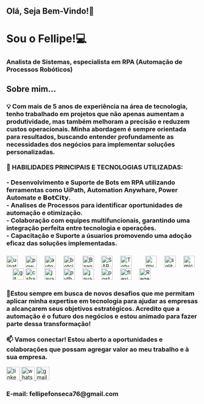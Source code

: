 <!--
## Olá! Eu sou o Fellipe


**fellipeafonseca/fellipeafonseca** is a ✨ _special_ ✨ repository because its `README.md` (this file) appears on your GitHub profile.

Here are some ideas to get you started:
- 👯 I’m looking to collaborate on ...
- 🤔 I’m looking for help with ...
- 💬 Ask me about ...
- 📫 How to reach me: ...
- 😄 Pronouns: ...
- ⚡ Fun fact: ...


- Atualmente trabalhando com Automação de Processos em RPA (Robotic Process Automation)
- Estudando ferramentas de automação, técnicas de liderança e frameworks de programação.  
<div align="center">
  <a href="https://github.com/fellipeafonseca">
  <img height="180em" src="https://github-readme-stats.vercel.app/api?username=fellipeafonseca&show_icons=true&theme=dracula&include_all_commits=true&count_private=true"/>
  <img height="180em" src="https://github-readme-stats.vercel.app/api/top-langs/?username=fellipeafonseca&layout=compact&langs_count=7&theme=dracula"/>
</div>

<div style="display: inline_block"><br>
  <img align="center" alt="Fellipe-Csharp" height="30" width="40" src="https://raw.githubusercontent.com/devicons/devicon/master/icons/csharp/csharp-original.svg">
  <img align="center" alt="Fellipe-Js" height="30" width="40" src="https://cdn.jsdelivr.net/gh/devicons/devicon/icons/java/java-original-wordmark.svg">
  <img align="center" alt="Fellipe-Js" height="30" width="40" src="https://raw.githubusercontent.com/devicons/devicon/master/icons/javascript/javascript-plain.svg">
  <img align="center" alt="Fellipe-HTML" height="30" width="40" src="https://raw.githubusercontent.com/devicons/devicon/master/icons/html5/html5-original.svg">
   <img align="center" alt="Fellipe-Ts" height="30" width="40" src="https://raw.githubusercontent.com/devicons/devicon/master/icons/typescript/typescript-plain.svg">
  <img align="center" alt="Fellipe-Python" height="30" width="40" src="https://raw.githubusercontent.com/devicons/devicon/master/icons/python/python-original.svg">
</div>
  
   ##
 
<div> 
  <a href = "mailto:fellipefonseca76@gmail.com"><img src="https://img.shields.io/badge/-Gmail-%23333?style=for-the-badge&logo=gmail&logoColor=white" target="_blank"></a>
  <a href="https://www.linkedin.com/in/fellipe-fonseca/" target="_blank"><img src="https://img.shields.io/badge/-LinkedIn-%230077B5?style=for-the-badge&logo=linkedin&logoColor=white" target="_blank"></a> 
  -->



<h2 align="left">Olá, Seja Bem-Vindo!👋</h2>

###

<h1 align="left">Sou o  Fellipe!💻 </h1>
<h3 align="left">Analista de Sistemas, especialista em RPA (Automação de Processos Robóticos)</h3>

###
###

<h2 align="left">Sobre mim...</h2>
<h3 align="left">💡 Com mais de 5 anos de experiência na área de tecnologia, tenho trabalhado em projetos que não apenas aumentam a produtividade, mas também melhoram a precisão e reduzem custos operacionais. Minha abordagem é sempre orientada para resultados, buscando entender profundamente as necessidades dos negócios para implementar soluções personalizadas.<br><br>🔧 HABILIDADES PRINCIPAIS E TECNOLOGIAS UTILIZADAS:<br><br> - Desenvolvimento e Suporte de Bots em RPA utilizando ferramentas como UiPath, Automation  Anywhare, Power Automate e 𝗕𝗼𝘁𝗖𝗶𝘁𝘆.<br>- Analises de Processos para identificar oportunidades de automação e otimização.<br>- Colaboração com equipes multifuncionais, garantindo uma integração perfeita entre tecnologia e operações.<br>- Capacitação e Suporte a úsuarios promovendo uma adoção eficaz das soluções implementadas.<br> </h3>

###
<div align="left">
  <img src="https://cdn.worldvectorlogo.com/logos/uipath-3.svg" height="30" title="UiPath"  alt="uipath logo"  />
 <img width="12" />
 <img src="https://ppmworks.com/wp-content/uploads/2021/04/power-automate-logo-800-600.png" height="30" title="Power Automate" alt="power-automate logo"  />
 <img width="12" />
 <img src="https://www.automationanywhere.com/sites/default/files/images/AAI/automation-anywhere-logo-a-only.png" height="30" title="Automation Anywhare"  alt="automation-anywhare logo"  />
 <img width="12" />
 <img src="https://pbs.twimg.com/profile_images/1374747222353575944/7kS6IhZb_400x400.jpg" height="30" title="BotCity"  alt="botcity logo"  />

 <img width="12" />
 <img src="https://upload.wikimedia.org/wikipedia/commons/5/5c/Baanlogo.jpg" height="30" title="Baan ERP"  alt="BaanERP logo"  />
 <img width="12" />
<img src="https://vetores.org/wp-content/uploads/sap.png" height="30" title="SAP"  alt="SAP logo"  />
 <img width="12" />
<img src="https://upload.wikimedia.org/wikipedia/commons/4/49/TOTVS_pos.jpg" height="30" title="Totvs"  alt="Totvs logo"  />
 <img width="12" />
 <img width="12" />
  <img src="https://cdn.simpleicons.org/mysql/4479A1" height="30" title="MySQL"  alt="mysql logo"  />
  <img width="12" />
  <img src="https://cdn.simpleicons.org/sqlite/003B57" height="30" title="SQLite"  alt="sqlite logo"  />
  <img width="12" />
  <img src="https://cdn.jsdelivr.net/gh/devicons/devicon/icons/microsoftsqlserver/microsoftsqlserver-plain.svg" height="30" title="SQL Server"  alt="microsoftsqlserver logo"  />
  <img width="12" />
  <img src="https://cdn.jsdelivr.net/gh/devicons/devicon/icons/git/git-original.svg" height="30" title="GIT"  alt="git logo"  />
  <img src="https://cdn.jsdelivr.net/gh/devicons/devicon/icons/csharp/csharp-original.svg" height="30" title="CSharp"  alt="csharp logo"  />
  <img width="12" />
  <img src="https://cdn.jsdelivr.net/gh/devicons/devicon/icons/javascript/javascript-original.svg" height="30" title="JavaScript"  alt="javascript logo"  />
  <img width="12" />
  <img src="https://cdn.jsdelivr.net/gh/devicons/devicon/icons/python/python-original.svg" height="30" title="Python"  alt="python logo"  />
  <img width="12" />
  <img src="https://cdn.jsdelivr.net/gh/devicons/devicon/icons/java/java-original.svg" height="30" title="Java"  alt="java logo"  />
  <img width="12" />
 <img src="https://icon.icepanel.io/Technology/svg/Postman.svg" height="30" title="Postman"  alt="postman logo"  />
 <img width="12" />
  <img src="https://www.tangentia.com/wp-content/themes/twentysixteen/images/automation/rpa/new/abbyy-flexicapture.png" height="30" title="FlexiCapture"  alt="flexicapture logo"  />
   <img width="12" />
  <img src="https://shortdark.co.uk/static/348cb933b20178bbd51cc56ff8243777/945a8/regex.png" height="30" title="Regex"  alt="Regex logo"  />
</div>

 <h3 align="left">🌟Estou sempre em busca de novos desafios que me permitam aplicar minha expertise em tecnologia para ajudar as empresas a alcançarem seus objetivos estratégicos. Acredito que a automação é o futuro dos negócios e estou animado para fazer parte dessa transformação!<br><br>📫 Vamos conectar! Estou aberto a oportunidades e colaborações que possam agregar valor ao meu trabalho e à sua empresa.</h3>

<div align="left">
  <a href="https://www.linkedin.com/in/fellipe-fonseca/" target="_blank">
    <img src="https://img.shields.io/static/v1?message=LinkedIn&logo=linkedin&label=&color=0077B5&logoColor=white&labelColor=&style=for-the-badge" height="35" alt="linkedin logo"  />
  </a>
  <a href="https://wa.me/5515981496222" target="_blank">
    <img src="https://img.shields.io/static/v1?message=Whatsapp&logo=whatsapp&label=&color=25D366&logoColor=white&labelColor=&style=for-the-badge" height="35" alt="whatsapp logo"  />
  </a>
   <a href="https://mailto:fellipefonseca76@gmail.com" target="_blank">
    <img src="https://img.shields.io/static/v1?message=Gmail&logo=gmail&label=&color=D14836&logoColor=white&labelColor=&style=for-the-badge" height="35" alt="gmail logo"  />
  </a>
   <h3>E-mail: fellipefonseca76@gmail.com</h3>
</div>

